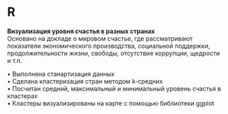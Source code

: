 # R
**Визуализация уровня счастья в разных странах**  
Основано на докладе о мировом счастье, где рассматривают показатели экономического производства, социальной поддержки, продолжительности жизни, свободы, отсутствие коррупции, щедрости и т.п.  

• Выполнена станартизация данных  
• Сделана кластеризация стран методом k-средних  
• Посчитан средний, максимальный и минимальный уровень счастья в кластерах  
• Кластеры визуализированы на карте с помощью библиотеки ggplot 
